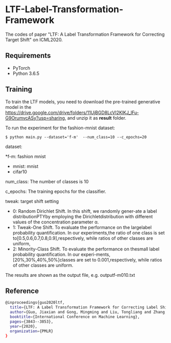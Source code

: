 # LTF-Label-Transformation-Framework
The codes of paper "LTF: A Label Transformation Framework for Correcting Target Shift" on ICML2020.

## Requirements

* PyTorch
* Python 3.6.5


## Training
To train the LTF models, you need to download the pre-trained generative model in the https://drive.google.com/drive/folders/11UjBGD8LcVI2KlKJ_lFu-G9OrumvcASy?usp=sharing, and unzip it as **result** folder.

To run the experiment for the fashion-mnist dataset:
```
$ python main.py --dataset='f-m'  --num_class=10 --c_epochs=20
```
dataset:

*f-m: fashion mnist 
* mnist: mnist
* cifar10
 
num_class: The number of classes is 10


c_epochs: The training epochs for the classifier.

tweak:  target shift setting
* 0: Random Dirichlet Shift. In this shift, we randomly gener-ate a label distributionPTYby employing the Dirichletdistribution with different values of the concentration parameter α.
* 1: Tweak-One Shift. To evaluate the performance on the largelabel probability quantification.  In our experiments,the ratio of one class is set to[0.5,0.6,0.7,0.8,0.9],respectively, while ratios of other classes are uniform,
* 2: Minority-Class Shift. To evaluate the performance on thesmall label probability quantification.  In our experi-ments,[20%,30%,40%,50%]classes are set to 0.001,respectively, while ratios of other classes are uniform.

The results are shown as the output file, e.g. outputf-m010.txt

## Reference
```bash
@inproceedings{guo2020ltf,
  title={LTF: A Label Transformation Framework for Correcting Label Shift},
  author={Guo, Jiaxian and Gong, Mingming and Liu, Tongliang and Zhang, Kun and Tao, Dacheng},
  booktitle={International Conference on Machine Learning},
  pages={3843--3853},
  year={2020},
  organization={PMLR}
}
```

